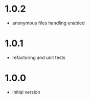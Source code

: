 # 1.0.2
- anonymous files handling enabled

# 1.0.1
- refactoring and unit tests

# 1.0.0
- initial version

